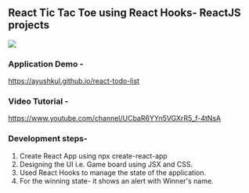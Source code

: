 ## React Tic Tac Toe using React Hooks- ReactJS projects

![](demo.gif)

### Application Demo -

https://ayushkul.github.io/react-todo-list

### Video Tutorial -

https://www.youtube.com/channel/UCbaR6YYn5VGXrR5_f-4tNsA

### Development steps-
1. Create React App using npx create-react-app
2. Designing the UI i.e. Game board using JSX and CSS.
3. Used React Hooks to manage the state of the application.
4. For the winning state- it shows an alert with Winner's name.


